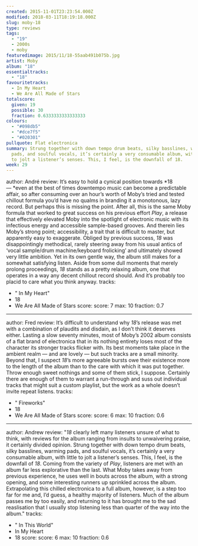 ```yaml
---
created: 2015-11-01T23:23:54.000Z
modified: 2018-03-11T18:19:18.000Z
slug: moby-18
type: reviews
tags:
  - "19"
  - 2000s
  - moby
featuredimage: 2015/11/18-55aab491b075b.jpg
artist: Moby
album: "18"
essentialtracks:
  - "18"
favouritetracks:
  - In My Heart
  - We Are All Made of Stars
totalscore:
  given: 19
  possible: 30
  fraction: 0.6333333333333333
colours:
  - "#098db5"
  - "#dce7f5"
  - "#020301"
pullquote: Flat electronica
summary: Strung together with down tempo drum beats, silky basslines, warming
  pads, and soulful vocals, it’s certainly a very consumable album, with little
  to jolt a listener’s senses. This, I feel, is the downfall of 18.
week: 29
---
```

author: André
review: It’s easy to hold a cynical position towards *18 — *even at the best of
  times downtempo music can become a predictable affair, so after consuming over
  an hour’s worth of Moby’s tried and tested chillout formula you’d have no
  qualms in branding it a monotonous, lazy record. But perhaps this is missing
  the point. After all, this is the same Moby formula that worked to great
  success on his previous effort *Play*, a release that effectively elevated
  Moby into the spotlight of electronic music with its infectious energy and
  accessible sample-based grooves. And therein lies Moby’s strong point;
  accessibility, a trait that is difficult to master, but apparently easy to
  exaggerate. Obliged by previous success, *18* was disappointingly methodical,
  rarely steering away from his usual antics of ‘vocal sample/drum
  machine/keyboard frolicking’ and ultimately showed very little ambition. Yet
  in its own gentle way, the album still makes for a somewhat satisfying listen.
  Aside from some dull moments that merely prolong proceedings, *18* stands as a
  pretty relaxing album, one that operates in a way any decent chillout record
  should. And it’s probably too placid to care what you think anyway.
tracks:
  - " In My Heart"
  - ­18
  - ­We Are All Made of Stars
score:
  score: 7
  max: 10
  fraction: 0.7
---
author: Fred
review: It’s difficult to understand why *18*’s release was met with a
  combination of plaudits and disdain, as I don’t think it deserves either.
  Lasting a slow seventy minutes, most of Moby’s 2002 album consists of a flat
  brand of electronica that in its nothing entirety loses most of the character
  its stronger tracks flicker with. Its best moments take place in the ambient
  realm — and are lovely — but such tracks are a small minority. Beyond that, I
  suspect *18*’s more agreeable bursts owe their existence more to the length of
  the album than to the care with which it was put together. Throw enough sweet
  nothings and some of them stick, I suppose. Certainly there are enough of them
  to warrant a run-through and suss out individual tracks that might suit a
  custom playlist, but the work as a whole doesn’t invite repeat listens.
tracks:
  - " Fireworks"
  - ­18
  - ­We Are All Made of Stars
score:
  score: 6
  max: 10
  fraction: 0.6
---
author: Andrew
review: "*18* clearly left many listeners unsure of what to think, with reviews
  for the album ranging from insults to unwaivering praise, it certainly divided
  opinion. Strung together with down tempo drum beats, silky basslines, warming
  pads, and soulful vocals, it’s certainly a very consumable album, with little
  to jolt a listener’s senses. This, I feel, is the downfall of *18*. Coming
  from the variety of *Play*, listeners are met with an album far less
  explorative than the last. What Moby takes away from previous experience, he
  uses well in bouts across the album, with a strong opening, and some
  interesting runners up sprinkled across the album. Extrapolating this chilled
  electronica to a full album, however, is a step too far for me and, I’d guess,
  a healthy majority of listeners. Much of the album passes me by too easily,
  and returning to it has brought me to the sad reaslisation that I usually stop
  listening less than quarter of the way into the album."
tracks:
  - " In This World"
  - ­In My Heart
  - ­18
score:
  score: 6
  max: 10
  fraction: 0.6
